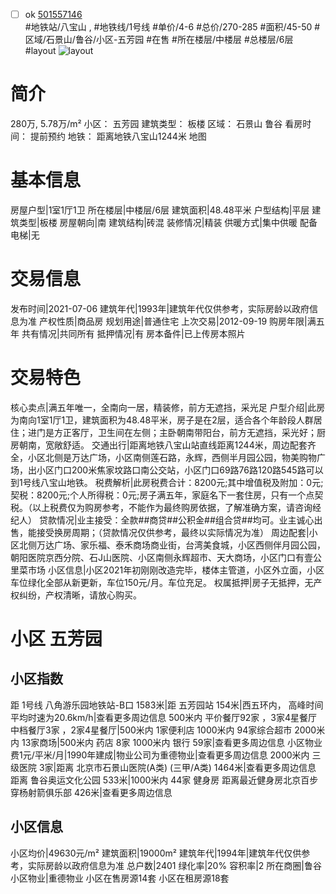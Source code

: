 - [ ] ok [501557146](https://bj.5i5j.com/ershoufang/501557146.html)  
 #地铁站/八宝山 ,  #地铁线/1号线
#单价/4-6 #总价/270-285 #面积/45-50   #区域/石景山/鲁谷/小区-五芳园 #在售 #所在楼层/中楼层 #总楼层/6层 #layout 
![layout](http://image2a.5i5j.com/bdir/layout/4556b6f5f9bb4fe387f659e4e7248624.jpg_P5.jpg) 
# 简介 
 280万,  5.78万/m² 
小区： 五芳园
建筑类型： 板楼
区域： 石景山 鲁谷
看房时间： 提前预约
地铁： 距离地铁八宝山1244米 地图
# 基本信息 
 房屋户型|1室1厅1卫
所在楼层|中楼层/6层
建筑面积|48.48平米
户型结构|平层
建筑类型|板楼
房屋朝向|南
建筑结构|砖混
装修情况|精装
供暖方式|集中供暖
配备电梯|无
# 交易信息 
 发布时间|2021-07-06
建筑年代|1993年|建筑年代仅供参考，实际房龄以政府信息为准
产权性质|商品房
规划用途|普通住宅
上次交易|2012-09-19
购房年限|满五年
共有情况|共同所有
抵押情况|有
房本备件|已上传房本照片
# 交易特色 
 核心卖点|满五年唯一，全南向一居，精装修，前方无遮挡，采光足
户型介绍|此房为南向1室1厅1卫，建筑面积为48.48平米，房子是在2层，适合各个年龄段人群居住；进门是方正客厅，卫生间在左侧；主卧朝南带阳台，前方无遮挡，采光好；厨房朝南，宽敞舒适。
交通出行|距离地铁八宝山站直线距离1244米，周边配套齐全，小区北侧是万达广场，小区南侧莲石路，永辉，西侧半月园公园，物美购物广场，出小区门口200米焦家坟路口南公交站，小区门口69路76路120路545路可以到1号线八宝山地铁。
税费解析|此房税费合计：8200元;其中增值税及附加：0元;契税：8200元;个人所得税：0元;房子满五年，家庭名下一套住房，只有一个点契税。（以上税费仅为购房参考，不能作为最终购房依据，了解准确方案，请咨询经纪人）
贷款情况|业主接受：全款##商贷##公积金##组合贷##均可。业主诚心出售，能接受换房周期；（贷款情况仅供参考，最终以实际情况为准）
周边配套|小区北侧万达广场、家乐福、泰禾商场商业街，台湾美食城，小区西侧伴月园公园，朝阳医院京西分院、石J山医院、小区南侧永辉超市、天大商场，小区门口有壹公里菜市场
小区信息|小区2021年初刚刚改造完毕，楼体主管道，小区外立面，小区车位绿化全部从新更新，车位150元/月。车位充足。
权属抵押|房子无抵押，无产权纠纷，产权清晰，请放心购买。
# 小区 五芳园
## 小区指数 
 距 1号线 八角游乐园地铁站-B口 1583米|距 五芳园站 154米|西五环内， 高峰时间平均时速为20.6km/h|查看更多周边信息
500米内 平价餐厅92家 ，3家4星餐厅
中档餐厅3家 ，2家4星餐厅|500米内 1家便利店
1000米内 94家综合超市
2000米内 13家商场|500米内 药店 8家
1000米内 银行 59家|查看更多周边信息
小区物业费1元/平米/月|1990年建成|物业公司为重德物业|查看更多周边信息
2000米内 三级医院 3家|距离 北京市石景山医院(A类) (三甲/A类) 1464米|查看更多周边信息
距离 鲁谷奥运文化公园 533米|1000米内 44家 健身房
距离最近健身房北京百步穿杨射箭俱乐部 426米|查看更多周边信息
## 小区信息 
 小区均价|49630元/m²
建筑面积|19000m²
建筑年代|1994年|建筑年代仅供参考，实际房龄以政府信息为准
总户数|2401
绿化率|20%
容积率|2
所在商圈|鲁谷
小区物业|重德物业
小区在售房源14套
小区在租房源18套
